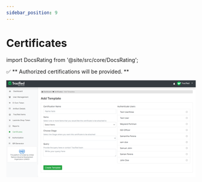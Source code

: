 ```yaml
---
sidebar_position: 9
---
```


# Certificates

import DocsRating from '@site/src/core/DocsRating';

:white_check_mark: ** Authorized certifications will be provided. **

![MarineGEO circle logo](../../static/img/certificates1.png "MarineGEO logo")

<DocsRating pageName="certificates"/>
